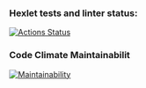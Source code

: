 ### Hexlet tests and linter status:
[![Actions Status](https://github.com/delphython/frontend-project-11/actions/workflows/hexlet-check.yml/badge.svg)](https://github.com/delphython/frontend-project-11/actions)

### Code Climate Maintainabilit
[![Maintainability](https://api.codeclimate.com/v1/badges/6e483d25c9e946780ec1/maintainability)](https://codeclimate.com/github/delphython/frontend-project-11/maintainability)